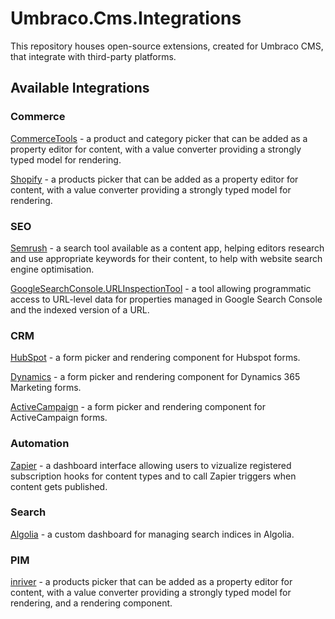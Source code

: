 # Umbraco.Cms.Integrations

This repository houses open-source extensions, created for Umbraco CMS, that integrate with third-party platforms.

## Available Integrations

### Commerce

[CommerceTools](./src/Umbraco.Cms.Integrations.Commerce.CommerceTools/) - a product and category picker that can be added as a property editor for content, with a value converter providing a strongly typed model for rendering.

[Shopify](./src/Umbraco.Cms.Integrations.Commerce.Shopify/) - a products picker that can be added as a property editor for content, with a value converter providing a strongly typed model for rendering.

### SEO

[Semrush](./src/Umbraco.Cms.Integrations.SEO.Semrush/) - a search tool available as a content app, helping editors research and use appropriate keywords for their content, to help with website search engine optimisation.

[GoogleSearchConsole.URLInspectionTool](./src/Umbraco.Cms.Integrations.SEO.GoogleSearchConsole.UrlInspectionTool/) - a tool allowing programmatic access to URL-level data for properties managed in Google Search Console and the indexed version of a URL.

### CRM

[HubSpot](./src/Umbraco.Cms.Integrations.Crm.Hubspot/) - a form picker and rendering component for Hubspot forms.

[Dynamics](./src/Umbraco.Cms.Integrations.Crm.Dynamics/) - a form picker and rendering component for Dynamics 365 Marketing forms.

[ActiveCampaign](./src/Umbraco.Cms.Integrations.Crm.ActiveCampaign/) - a form picker and rendering component for ActiveCampaign forms.

### Automation
[Zapier](./src/Umbraco.Cms.Integrations.Automation.Zapier/) - a dashboard interface allowing users to vizualize registered subscription hooks for content types and to call Zapier triggers when content gets published.

### Search
[Algolia](./src/Umbraco.Cms.Integrations.Search.Algolia/) - a custom dashboard for managing search indices in Algolia.

### PIM
[inriver](./src/Umbraco.Cms.Integrations.PIM.Inriver/) - a products picker that can be added as a property editor for content, with a value converter providing a strongly typed model for rendering, and a rendering component.


